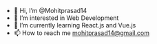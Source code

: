 - 👋 Hi, I’m @Mohitprasad14
- 👀 I’m interested in Web Development
- 🌱 I’m currently learning React.js and Vue.js
- 📫 How to reach me mohitprasad14@gmail.com

<!---
Mohitprasad14/Mohitprasad14 is a ✨ special ✨ repository because its `README.md` (this file) appears on your GitHub profile.
You can click the Preview link to take a look at your changes.
--->
